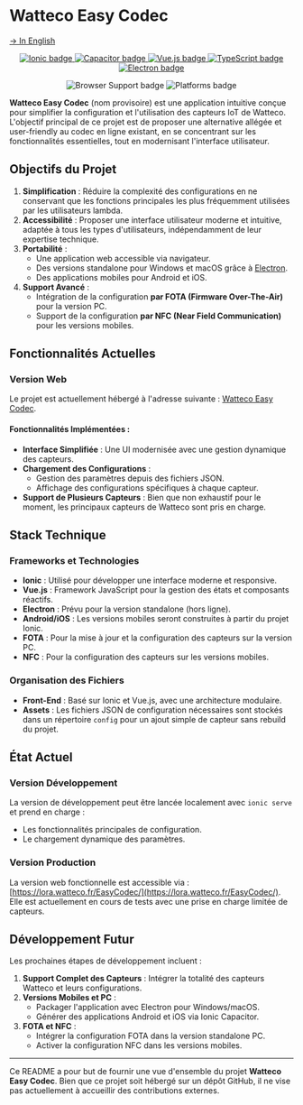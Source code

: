 # Watteco Easy Codec
[→ In English](/README.md)

<p align="center">
    <a href="https://ionicframework.com/" target="_blank">
        <img alt="Ionic badge" title="Built with Ionic" src="https://img.shields.io/badge/Ionic-3880FF?style=for-the-badge&logo=ionic&logoColor=white"/>
    </a>
    <a href="https://capacitorjs.com/" target="_blank">
        <img alt="Capacitor badge" title="Built with Capacitor" src="https://img.shields.io/badge/Capacitor-119EFF?style=for-the-badge&logo=capacitor&logoColor=white"/>
    </a>
    <a href="https://vuejs.org/" target="_blank">
        <img alt="Vue.js badge" title="Built with Vue.js" src="https://img.shields.io/badge/Vue.js-42b883?style=for-the-badge&logo=vue.js&logoColor=white"/>
    </a>
    <a href="https://www.typescriptlang.org/" target="_blank">
        <img alt="TypeScript badge" title="Built with TypeScript" src="https://img.shields.io/badge/TypeScript-3178C6?style=for-the-badge&logo=typescript&logoColor=white"/>
    </a>
    <a href="https://electronjs.org/" target="_blank">
        <img alt="Electron badge" title="Built with Electron!" src="https://img.shields.io/badge/Electron-4E44B6?style=for-the-badge&logo=electron&logoColor=white"/>
    </a>
</p>
<p align="center">
    <img alt="Browser Support badge" title="Works in all modern browsers" src="https://img.shields.io/badge/browser-modern-brightgreen?style=for-the-badge&logo=googlechrome&logoColor=white"/>
    <img alt="Platforms badge" title="Available on Web, Android, and iOS" src="https://img.shields.io/badge/platforms-Web%20|%20Android%20|%20iOS-orange?style=for-the-badge&logo=ionic"/>
</p>


**Watteco Easy Codec** (nom provisoire) est une application intuitive conçue pour simplifier la configuration et l'utilisation des capteurs IoT de Watteco. L'objectif principal de ce projet est de proposer une alternative allégée et user-friendly au codec en ligne existant, en se concentrant sur les fonctionnalités essentielles, tout en modernisant l'interface utilisateur.

## Objectifs du Projet

1. **Simplification** : Réduire la complexité des configurations en ne conservant que les fonctions principales les plus fréquemment utilisées par les utilisateurs lambda.
2. **Accessibilité** : Proposer une interface utilisateur moderne et intuitive, adaptée à tous les types d'utilisateurs, indépendamment de leur expertise technique.
3. **Portabilité** :
   - Une application web accessible via navigateur.
   - Des versions standalone pour Windows et macOS grâce à [Electron](https://www.electronjs.org/).
   - Des applications mobiles pour Android et iOS.
4. **Support Avancé** :
   - Intégration de la configuration **par FOTA (Firmware Over-The-Air)** pour la version PC.
   - Support de la configuration **par NFC (Near Field Communication)** pour les versions mobiles.

## Fonctionnalités Actuelles

### Version Web
Le projet est actuellement hébergé à l'adresse suivante : [Watteco Easy Codec](https://lora.watteco.fr/EasyCodec/).

#### Fonctionnalités Implémentées :
- **Interface Simplifiée** : Une UI modernisée avec une gestion dynamique des capteurs.
- **Chargement des Configurations** : 
  - Gestion des paramètres depuis des fichiers JSON.
  - Affichage des configurations spécifiques à chaque capteur.
- **Support de Plusieurs Capteurs** : Bien que non exhaustif pour le moment, les principaux capteurs de Watteco sont pris en charge.

## Stack Technique

### Frameworks et Technologies
- **Ionic** : Utilisé pour développer une interface moderne et responsive.
- **Vue.js** : Framework JavaScript pour la gestion des états et composants réactifs.
- **Electron** : Prévu pour la version standalone (hors ligne).
- **Android/iOS** : Les versions mobiles seront construites à partir du projet Ionic.
- **FOTA** : Pour la mise à jour et la configuration des capteurs sur la version PC.
- **NFC** : Pour la configuration des capteurs sur les versions mobiles.

### Organisation des Fichiers
- **Front-End** : Basé sur Ionic et Vue.js, avec une architecture modulaire.
- **Assets** : Les fichiers JSON de configuration nécessaires sont stockés dans un répertoire `config` pour un ajout simple de capteur sans rebuild du projet.

## État Actuel

### Version Développement
La version de développement peut être lancée localement avec `ionic serve` et prend en charge :
- Les fonctionnalités principales de configuration.
- Le chargement dynamique des paramètres.

### Version Production
La version web fonctionnelle est accessible via : [https://lora.watteco.fr/EasyCodec/](https://lora.watteco.fr/EasyCodec/). Elle est actuellement en cours de tests avec une prise en charge limitée de capteurs.

## Développement Futur

Les prochaines étapes de développement incluent :
1. **Support Complet des Capteurs** : Intégrer la totalité des capteurs Watteco et leurs configurations.
2. **Versions Mobiles et PC** : 
   - Packager l'application avec Electron pour Windows/macOS.
   - Générer des applications Android et iOS via Ionic Capacitor.
3. **FOTA et NFC** :
   - Intégrer la configuration FOTA dans la version standalone PC.
   - Activer la configuration NFC dans les versions mobiles.

---

Ce README a pour but de fournir une vue d'ensemble du projet **Watteco Easy Codec**. Bien que ce projet soit hébergé sur un dépôt GitHub, il ne vise pas actuellement à accueillir des contributions externes.

